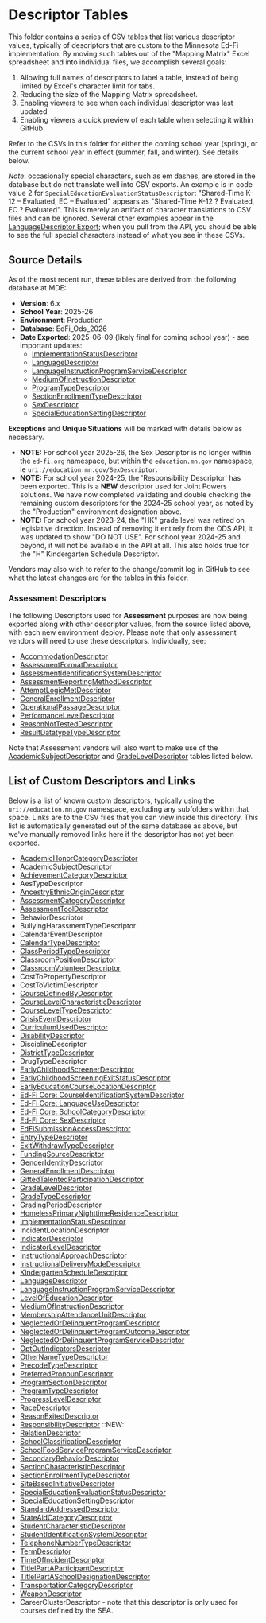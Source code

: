 # Descriptor Tables
This folder contains a series of CSV tables that list various descriptor values, typically of descriptors that are custom to the Minnesota Ed-Fi implementation. By moving such tables out of the "Mapping Matrix" Excel spreadsheet and into individual files, we accomplish several goals:
1. Allowing full names of descriptors to label a table, instead of being limited by Excel's character limit for tabs.
2. Reducing the size of the Mapping Matrix spreadsheet.
3. Enabling viewers to see when each individual descriptor was last updated
4. Enabling viewers a quick preview of each table when selecting it within GitHub

Refer to the CSVs in this folder for either the coming school year (spring), or the current school year in effect (summer, fall, and winter). See details below.

_Note_: occasionally special characters, such as em dashes, are stored in the database but do not translate well into CSV exports. An example is in code value 2 for ``SpecialEducationEvaluationStatusDescriptor``: "Shared-Time K-12 – Evaluated, EC – Evaluated" appears as "Shared-Time K-12 ? Evaluated, EC ? Evaluated". This is merely an artifact of character translations to CSV files and can be ignored. Several other examples appear in the [LanguageDescriptor Export](LanguageDescriptor.csv); when you pull from the API, you should be able to see the full special characters instead of what you see in these CSVs.

## Source Details
As of the most recent run, these tables are derived from the following database at MDE:
- **Version**: 6.x
- **School Year**: 2025-26
- **Environment**: Production
- **Database**: EdFi_Ods_2026
- **Date Exported**: 2025-06-09 (likely final for coming school year) - see important updates:
    - [ImplementationStatusDescriptor ](./ImplementationStatusDescriptor.csv)
    - [LanguageDescriptor](./LanguageDescriptor.csv)
    - [LanguageInstructionProgramServiceDescriptor]( ./LanguageInstructionProgramServiceDescriptor.csv)
    - [MediumOfInstructionDescriptor](./MediumOfInstructionDescriptor.csv)
    - [ProgramTypeDescriptor](./ProgramTypeDescriptor.csv)
    - [SectionEnrollmentTypeDescriptor](./SectionEnrollmentTypeDescriptor.csv)
    - [SexDescriptor](./SexDescriptor.csv)
    - [SpecialEducationSettingDescriptor](./SpecialEducationSettingDescriptor.csv)

**Exceptions** and **Unique Situations** will be marked with details below as necessary.
- **NOTE:** For school year 2025-26, the Sex Descriptor is no longer within the ``ed-fi.org`` namespace, but within the ``education.mn.gov`` namespace, ie ``uri://education.mn.gov/SexDescriptor``.
- **NOTE:** For school year 2024-25, the 'Responsibility Descriptor' has been exported. This is a **NEW** descriptor used for Joint Powers solutions. We have now completed validating and double checking the remaining custom descriptors for the 2024-25 school year, as noted by the "Production" environment designation above.
- **NOTE:** For school year 2023-24, the "HK" grade level was retired on legislative direction. Instead of removing it entirely from the ODS API, it was updated to show "DO NOT USE". For school year 2024-25 and beyond, it will not be available in the API at all. This also holds true for the "H" Kindergarten Schedule Descriptor.

Vendors may also wish to refer to the change/commit log in GitHub to see what the latest changes are for the tables in this folder.

### Assessment Descriptors
The following Descriptors used for **Assessment** purposes are now being exported along with other descriptor values, from the source listed above, with each new environment deploy. Please note that only assessment vendors will need to use these descriptors. Individually, see:
- [AccommodationDescriptor](AccommodationDescriptor.csv)
- [AssessmentFormatDescriptor](AssessmentFormatDescriptor.csv)
- [AssessmentIdentificationSystemDescriptor](AssessmentIdentificationSystemDescriptor.csv)
- [AssessmentReportingMethodDescriptor](AssessmentReportingMethodDescriptor.csv)
- [AttemptLogicMetDescriptor](AttemptLogicMetDescriptor.csv)
- [GeneralEnrollmentDescriptor](GeneralEnrollmentDescriptor.csv)
- [OperationalPassageDescriptor](OperationalPassageDescriptor.csv)
- [PerformanceLevelDescriptor](PerformanceLevelDescriptor.csv)
- [ReasonNotTestedDescriptor](ReasonNotTestedDescriptor.csv)
- [ResultDatatypeTypeDescriptor](ResultDatatypeTypeDescriptor.csv)

Note that Assessment vendors will also want to make use of the [AcademicSubjectDescriptor](AcademicSubjectDescriptor.csv) and [GradeLevelDescriptor](GradeLevelDescriptor.csv) tables listed below.


## List of Custom Descriptors and Links
Below is a list of known custom descriptors, typically using the ```uri://education.mn.gov``` namespace, excluding any subfolders within that space. Links are to the CSV files that you can view inside this directory. This list is automatically generated out of the same database as above, but we've manually removed links here if the descriptor has not yet been exported.
- [AcademicHonorCategoryDescriptor](AcademicHonorCategoryDescriptor.csv)
- [AcademicSubjectDescriptor](AcademicSubjectDescriptor.csv)
- [AchievementCategoryDescriptor](AchievementCategoryDescriptor.csv)
- AesTypeDescriptor
- [AncestryEthnicOriginDescriptor](AncestryEthnicOriginDescriptor.csv)
- [AssessmentCategoryDescriptor](AssessmentCategoryDescriptor.csv)
- [AssessmentToolDescriptor](AssessmentToolDescriptor.csv)
- BehaviorDescriptor
- BullyingHarassmentTypeDescriptor
- CalendarEventDescriptor
- [CalendarTypeDescriptor](CalendarTypeDescriptor.csv)
- [ClassPeriodTypeDescriptor](ClassPeriodTypeDescriptor.csv)
- [ClassroomPositionDescriptor](ClassroomPositionDescriptor.csv)
- [ClassroomVolunteerDescriptor](ClassroomVolunteerDescriptor.csv)
- CostToPropertyDescriptor
- CostToVictimDescriptor
- [CourseDefinedByDescriptor](CourseDefinedByDescriptor.csv)
- [CourseLevelCharacteristicDescriptor](CourseLevelCharacteristicDescriptor.csv)
- [CourseLevelTypeDescriptor](CourseLevelTypeDescriptor.csv)
- [CrisisEventDescriptor](CrisisEventDescriptor.csv)
- [CurriculumUsedDescriptor](CurriculumUsedDescriptor.csv)
- [DisabilityDescriptor](DisabilityDescriptor.csv)
- DisciplineDescriptor
- [DistrictTypeDescriptor](DistrictTypeDescriptor.csv)
- DrugTypeDescriptor
- [EarlyChildhoodScreenerDescriptor](EarlyChildhoodScreenerDescriptor.csv)
- [EarlyChildhoodScreeningExitStatusDescriptor](EarlyChildhoodScreeningExitStatusDescriptor.csv)
- [EarlyEducationCourseLocationDescriptor](EarlyEducationCourseLocationDescriptor.csv)
- [Ed-Fi Core: CourseIdentificationSystemDescriptor](CourseIdentificationSystemDescriptor.csv)
- [Ed-Fi Core: LanguageUseDescriptor](LanguageUseDescriptor.csv)
- [Ed-Fi Core: SchoolCategoryDescriptor](SchoolCategoryDescriptor.csv)
- [Ed-Fi Core: SexDescriptor](SexDescriptor.csv)
- [EdFiSubmissionAccessDescriptor](EdFiSubmissionAccessDescriptor.csv)
- [EntryTypeDescriptor](EntryTypeDescriptor.csv)
- [ExitWithdrawTypeDescriptor](ExitWithdrawTypeDescriptor.csv)
- [FundingSourceDescriptor](FundingSourceDescriptor.csv)
- [GenderIdentityDescriptor](GenderIdentityDescriptor.csv)
- [GeneralEnrollmentDescriptor](GeneralEnrollmentDescriptor.csv)
- [GiftedTalentedParticipationDescriptor](GiftedTalentedParticipationDescriptor.csv)
- [GradeLevelDescriptor](GradeLevelDescriptor.csv)
- [GradeTypeDescriptor](GradeTypeDescriptor.csv)
- [GradingPeriodDescriptor](GradingPeriodDescriptor.csv)
- [HomelessPrimaryNighttimeResidenceDescriptor](HomelessPrimaryNighttimeResidenceDescriptor.csv)
- [ImplementationStatusDescriptor](ImplementationStatusDescriptor.csv)
- IncidentLocationDescriptor
- [IndicatorDescriptor](IndicatorDescriptor.csv)
- [IndicatorLevelDescriptor](IndicatorLevelDescriptor.csv)
- [InstructionalApproachDescriptor](InstructionalApproachDescriptor.csv)
- [InstructionalDeliveryModeDescriptor](InstructionalDeliveryModeDescriptor.csv)
- [KindergartenScheduleDescriptor](KindergartenScheduleDescriptor.csv)
- [LanguageDescriptor](LanguageDescriptor.csv)
- [LanguageInstructionProgramServiceDescriptor](LanguageInstructionProgramServiceDescriptor.csv)
- [LevelOfEducationDescriptor](LevelOfEducationDescriptor.csv)
- [MediumOfInstructionDescriptor](MediumOfInstructionDescriptor.csv)
- [MembershipAttendanceUnitDescriptor](MembershipAttendanceUnitDescriptor.csv)
- [NeglectedOrDelinquentProgramDescriptor](NeglectedOrDelinquentProgramDescriptor.csv)
- [NeglectedOrDelinquentProgramOutcomeDescriptor](NeglectedOrDelinquentProgramOutcomeDescriptor.csv)
- [NeglectedOrDelinquentProgramServiceDescriptor](NeglectedOrDelinquentProgramServiceDescriptor.csv)
- [OptOutIndicatorsDescriptor](OptOutIndicatorsDescriptor.csv)
- [OtherNameTypeDescriptor](OtherNameTypeDescriptor.csv)
- [PrecodeTypeDescriptor](PrecodeTypeDescriptor.csv)
- [PreferredPronounDescriptor](PreferredPronounDescriptor.csv)
- [ProgramSectionDescriptor](ProgramSectionDescriptor.csv)
- [ProgramTypeDescriptor](ProgramTypeDescriptor.csv)
- [ProgressLevelDescriptor](ProgressLevelDescriptor.csv)
- [RaceDescriptor](RaceDescriptor.csv)
- [ReasonExitedDescriptor](ReasonExitedDescriptor.csv)
- [ResponsibilityDescriptor](ResponsibilityDescriptor.csv) ::NEW::
- [RelationDescriptor](RelationDescriptor.csv)
- [SchoolClassificationDescriptor](SchoolClassificationDescriptor.csv)
- [SchoolFoodServiceProgramServiceDescriptor](SchoolFoodServiceProgramServiceDescriptor.csv)
- [SecondaryBehaviorDescriptor](SecondaryBehaviorDescriptor.csv)
- [SectionCharacteristicDescriptor](SectionCharacteristicDescriptor.csv)
- [SectionEnrollmentTypeDescriptor](SectionEnrollmentTypeDescriptor.csv)
- [SiteBasedInitiativeDescriptor](SiteBasedInitiativeDescriptor.csv)
- [SpecialEducationEvaluationStatusDescriptor](SpecialEducationEvaluationStatusDescriptor.csv)
- [SpecialEducationSettingDescriptor](SpecialEducationSettingDescriptor.csv)
- [StandardAddressedDescriptor](StandardAddressedDescriptor.csv)
- [StateAidCategoryDescriptor](StateAidCategoryDescriptor.csv)
- [StudentCharacteristicDescriptor](StudentCharacteristicDescriptor.csv)
- [StudentIdentificationSystemDescriptor](StudentIdentificationSystemDescriptor.csv)
- [TelephoneNumberTypeDescriptor](TelephoneNumberTypeDescriptor.csv)
- [TermDescriptor](TermDescriptor.csv)
- [TimeOfIncidentDescriptor](TimeOfIncidentDescriptor.csv)
- [TitleIPartAParticipantDescriptor](TitleIPartAParticipantDescriptor.csv)
- [TitleIPartASchoolDesignationDescriptor](TitleIPartASchoolDesignationDescriptor.csv)
- [TransportationCategoryDescriptor](TransportationCategoryDescriptor.csv)
- [WeaponDescriptor](WeaponDescriptor.csv)
- CareerClusterDescriptor - note that this descriptor is only used for courses defined by the SEA.